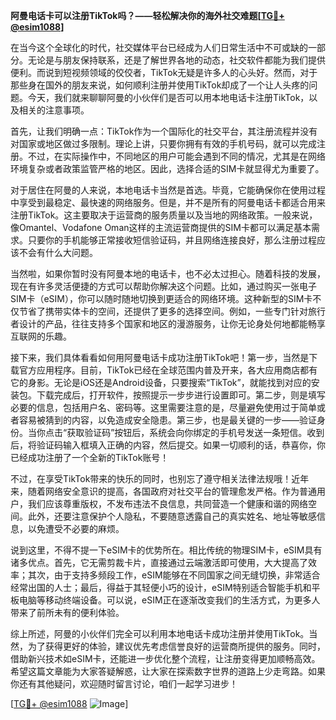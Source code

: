 **阿曼电话卡可以注册TikTok吗？——轻松解决你的海外社交难题[[TG💪+ @esim1088](https://t.me/s/esim1088)]**

在当今这个全球化的时代，社交媒体平台已经成为人们日常生活中不可或缺的一部分。无论是与朋友保持联系，还是了解世界各地的动态，社交软件都能为我们提供便利。而说到短视频领域的佼佼者，TikTok无疑是许多人的心头好。然而，对于那些身在国外的朋友来说，如何顺利注册并使用TikTok却成了一个让人头疼的问题。今天，我们就来聊聊阿曼的小伙伴们是否可以用本地电话卡注册TikTok，以及相关的注意事项。

首先，让我们明确一点：TikTok作为一个国际化的社交平台，其注册流程并没有对国家或地区做过多限制。理论上讲，只要你拥有有效的手机号码，就可以完成注册。不过，在实际操作中，不同地区的用户可能会遇到不同的情况，尤其是在网络环境复杂或者政策监管严格的地区。因此，选择合适的SIM卡就显得尤为重要了。

对于居住在阿曼的人来说，本地电话卡当然是首选。毕竟，它能确保你在使用过程中享受到最稳定、最快速的网络服务。但是，并不是所有的阿曼电话卡都适合用来注册TikTok。这主要取决于运营商的服务质量以及当地的网络政策。一般来说，像Omantel、Vodafone Oman这样的主流运营商提供的SIM卡都可以满足基本需求。只要你的手机能够正常接收短信验证码，并且网络连接良好，那么注册过程应该不会有什么大问题。

当然啦，如果你暂时没有阿曼本地的电话卡，也不必太过担心。随着科技的发展，现在有许多灵活便捷的方式可以帮助你解决这个问题。比如，通过购买一张电子SIM卡（eSIM），你可以随时随地切换到更适合的网络环境。这种新型的SIM卡不仅节省了携带实体卡的空间，还提供了更多的选择空间。例如，一些专门针对旅行者设计的产品，往往支持多个国家和地区的漫游服务，让你无论身处何地都能畅享互联网的乐趣。

接下来，我们具体看看如何用阿曼电话卡成功注册TikTok吧！第一步，当然是下载官方应用程序。目前，TikTok已经在全球范围内普及开来，各大应用商店都有它的身影。无论是iOS还是Android设备，只要搜索“TikTok”，就能找到对应的安装包。下载完成后，打开软件，按照提示一步步进行设置即可。第二步，则是填写必要的信息，包括用户名、密码等。这里需要注意的是，尽量避免使用过于简单或者容易被猜到的内容，以免造成安全隐患。第三步，也是最关键的一步——验证身份。当你点击“获取验证码”按钮后，系统会向你绑定的手机号发送一条短信。收到后，将验证码输入框填入正确的内容，然后提交。如果一切顺利的话，恭喜你，你已经成功注册了一个全新的TikTok账号！

不过，在享受TikTok带来的快乐的同时，也别忘了遵守相关法律法规哦！近年来，随着网络安全意识的提高，各国政府对社交平台的管理愈发严格。作为普通用户，我们应该尊重版权，不发布违法不良信息，共同营造一个健康和谐的网络空间。此外，还要注意保护个人隐私，不要随意透露自己的真实姓名、地址等敏感信息，以免遭受不必要的麻烦。

说到这里，不得不提一下eSIM卡的优势所在。相比传统的物理SIM卡，eSIM具有诸多优点。首先，它无需剪裁卡片，直接通过云端激活即可使用，大大提高了效率；其次，由于支持多频段工作，eSIM能够在不同国家之间无缝切换，非常适合经常出国的人士；最后，得益于其轻便小巧的设计，eSIM特别适合智能手机和平板电脑等移动终端设备。可以说，eSIM正在逐渐改变我们的生活方式，为更多人带来了前所未有的便利体验。

综上所述，阿曼的小伙伴们完全可以利用本地电话卡成功注册并使用TikTok。当然，为了获得更好的体验，建议优先考虑信誉良好的运营商所提供的服务。同时，借助新兴技术如eSIM卡，还能进一步优化整个流程，让注册变得更加顺畅高效。希望这篇文章能为大家答疑解惑，让大家在探索数字世界的道路上少走弯路。如果你还有其他疑问，欢迎随时留言讨论，咱们一起学习进步！

[[TG💪+ @esim1088](https://t.me/s/esim1088) ![Image](https://i.postimg.cc/4NQfJmqS/Snipaste-2025-05-13-00-14-12.png)]
